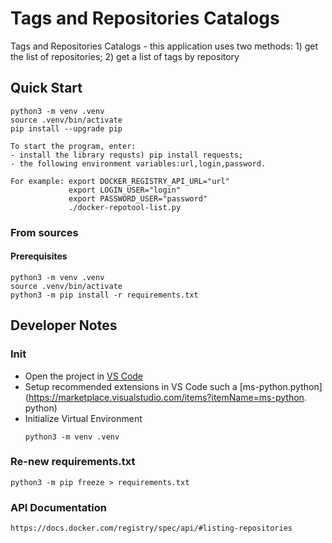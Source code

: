 
# Tags and Repositories Catalogs

Tags and Repositories Catalogs - this application uses two methods:
    1) get the list of repositories;
    2) get a list of tags by repository

## Quick Start

```shell
python3 -m venv .venv
source .venv/bin/activate
pip install --upgrade pip

To start the program, enter:
- install the library requsts) pip install requests;
- the following environment variables:url,login,password.

For example: export DOCKER_REGISTRY_API_URL="url"
             export LOGIN_USER="login"
             export PASSWORD_USER="password"
             ./docker-repotool-list.py
```

### From sources
#### Prerequisites

```shell
python3 -m venv .venv
source .venv/bin/activate
python3 -m pip install -r requirements.txt
```
## Developer Notes

### Init
* Open the project in [VS Code](https://code.visualstudio.com/docs/python/python-tutorial)
* Setup recommended extensions in VS Code such a [ms-python.python](https://marketplace.visualstudio.com/items?itemName=ms-python.  python)
* Initialize Virtual Environment
    ```
    python3 -m venv .venv
    ```

### Re-new requirements.txt

```shell
python3 -m pip freeze > requirements.txt
```

### API Documentation

```shell
https://docs.docker.com/registry/spec/api/#listing-repositories
```
